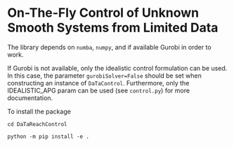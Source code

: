 # On-The-Fly Control of Unknown Smooth Systems from Limited Data

The library depends on ```numba```, ```numpy```, and if available Gurobi in order to work.

If Gurobi is not available, only the idealistic control formulation can be used. In this case,
the parameter ```gurobiSolver=False``` should be set when constructing an instance of ```DaTaControl```.
Furthermore,  only the IDEALISTIC_APG param can be used (see ```control.py```) for more documentation.

To install the package
```
cd DaTaReachControl

python -m pip install -e .
```
